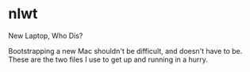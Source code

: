 # nlwt
New Laptop, Who Dis?

Bootstrapping a new Mac shouldn't be difficult, and doesn't have to be. These are the two files I use to get up and running in a hurry.
